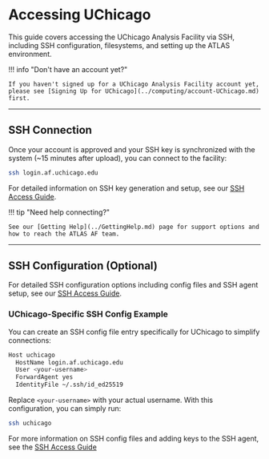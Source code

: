 # Accessing UChicago

This guide covers accessing the UChicago Analysis Facility via SSH, including SSH configuration, filesystems, and setting up the ATLAS environment.

!!! info "Don't have an account yet?"

    If you haven't signed up for a UChicago Analysis Facility account yet, please see [Signing Up for UChicago](../computing/account-UChicago.md) first.

---

## SSH Connection

Once your account is approved and your SSH key is synchronized with the system (~15 minutes after upload), you can connect to the facility:

```sh
ssh login.af.uchicago.edu
```

For detailed information on SSH key generation and setup, see our [SSH Access Guide](../computing/ssh-guide.md).

!!! tip "Need help connecting?"

    See our [Getting Help](../GettingHelp.md) page for support options and how to reach the ATLAS AF team.

---

## SSH Configuration (Optional)

For detailed SSH configuration options including config files and SSH agent setup, see our [SSH Access Guide](../computing/ssh-guide.md).

### UChicago-Specific SSH Config Example

You can create an SSH config file entry specifically for UChicago to simplify connections:

```sh
Host uchicago
  HostName login.af.uchicago.edu
  User <your-username>
  ForwardAgent yes
  IdentityFile ~/.ssh/id_ed25519
```

Replace `<your-username>` with your actual username. With this configuration, you can simply run:

```sh
ssh uchicago
```

For more information on SSH config files and adding keys to the SSH agent, see the [SSH Access Guide](../computing/ssh-guide.md#ssh-configuration-optional)
